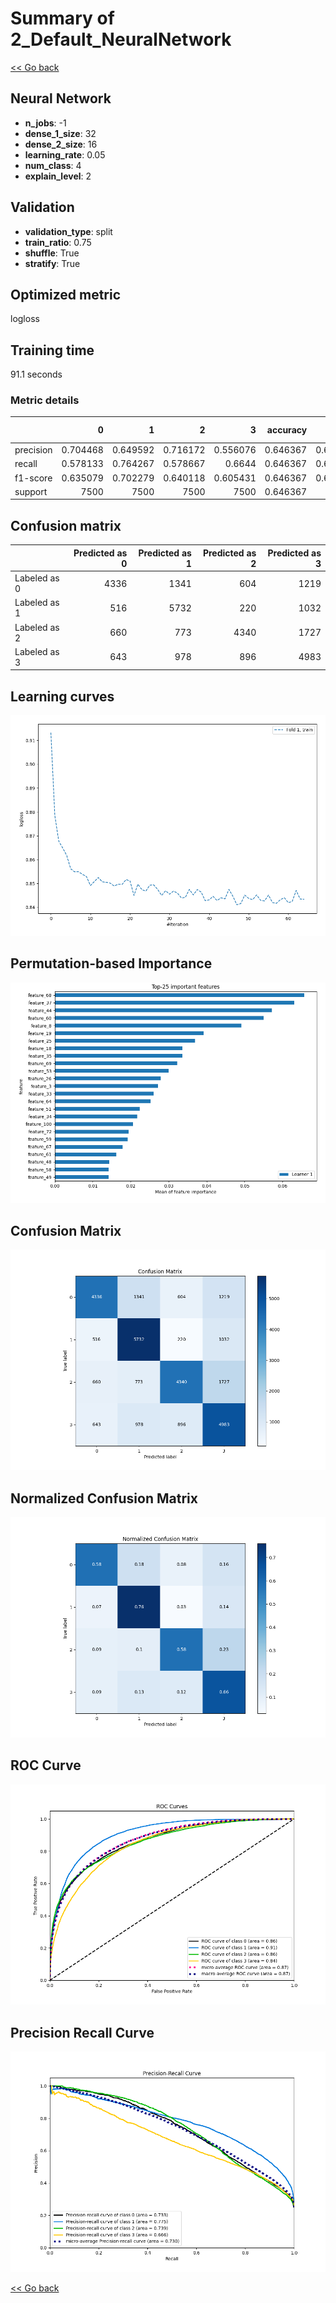 # Summary of 2_Default_NeuralNetwork

[<< Go back](../README.md)


## Neural Network
- **n_jobs**: -1
- **dense_1_size**: 32
- **dense_2_size**: 16
- **learning_rate**: 0.05
- **num_class**: 4
- **explain_level**: 2

## Validation
 - **validation_type**: split
 - **train_ratio**: 0.75
 - **shuffle**: True
 - **stratify**: True

## Optimized metric
logloss

## Training time

91.1 seconds

### Metric details
|           |           0 |           1 |           2 |           3 |   accuracy |    macro avg |   weighted avg |   logloss |
|:----------|------------:|------------:|------------:|------------:|-----------:|-------------:|---------------:|----------:|
| precision |    0.704468 |    0.649592 |    0.716172 |    0.556076 |   0.646367 |     0.656577 |       0.656577 |  0.867428 |
| recall    |    0.578133 |    0.764267 |    0.578667 |    0.6644   |   0.646367 |     0.646367 |       0.646367 |  0.867428 |
| f1-score  |    0.635079 |    0.702279 |    0.640118 |    0.605431 |   0.646367 |     0.645727 |       0.645727 |  0.867428 |
| support   | 7500        | 7500        | 7500        | 7500        |   0.646367 | 30000        |   30000        |  0.867428 |


## Confusion matrix
|              |   Predicted as 0 |   Predicted as 1 |   Predicted as 2 |   Predicted as 3 |
|:-------------|-----------------:|-----------------:|-----------------:|-----------------:|
| Labeled as 0 |             4336 |             1341 |              604 |             1219 |
| Labeled as 1 |              516 |             5732 |              220 |             1032 |
| Labeled as 2 |              660 |              773 |             4340 |             1727 |
| Labeled as 3 |              643 |              978 |              896 |             4983 |

## Learning curves
![Learning curves](learning_curves.png)

## Permutation-based Importance
![Permutation-based Importance](permutation_importance.png)
## Confusion Matrix

![Confusion Matrix](confusion_matrix.png)


## Normalized Confusion Matrix

![Normalized Confusion Matrix](confusion_matrix_normalized.png)


## ROC Curve

![ROC Curve](roc_curve.png)


## Precision Recall Curve

![Precision Recall Curve](precision_recall_curve.png)



[<< Go back](../README.md)
